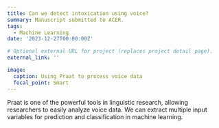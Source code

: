 ```yaml
---
title: Can we detect intoxication using voice?
summary: Manuscript submitted to ACER.
tags:
  - Machine Learning
date: '2023-12-27T00:00:00Z'

# Optional external URL for project (replaces project detail page).
external_link: ''

image:
  caption: Using Praat to process voice data
  focal_point: Smart
---
```


Praat is one of the powerful tools in linguistic research, allowing researchers to easily analyze voice data. We can extract multiple input variables for prediction and classification in machine learning.
